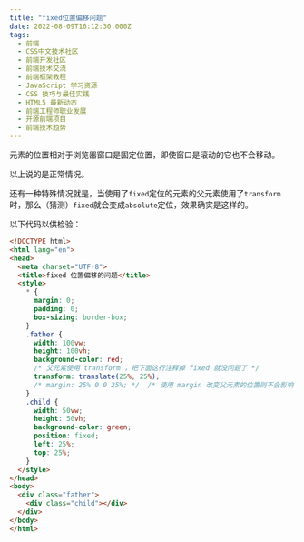 ```yaml
---
title: "fixed位置偏移问题"
date: 2022-08-09T16:12:30.000Z
tags: 
  - 前端
  - CSS中文技术社区
  - 前端开发社区
  - 前端技术交流
  - 前端框架教程
  - JavaScript 学习资源
  - CSS 技巧与最佳实践
  - HTML5 最新动态
  - 前端工程师职业发展
  - 开源前端项目
  - 前端技术趋势
---
```


元素的位置相对于浏览器窗口是固定位置，即使窗口是滚动的它也不会移动。

以上说的是正常情况。

还有一种特殊情况就是，当使用了`fixed`定位的元素的父元素使用了`transform`时，那么（猜测）`fixed`就会变成`absolute`定位，效果确实是这样的。

以下代码以供检验：

```html
<!DOCTYPE html>
<html lang="en">
<head>
  <meta charset="UTF-8">
  <title>fixed 位置偏移的问题</title>
  <style>
    * {
      margin: 0;
      padding: 0;
      box-sizing: border-box;
    }
    .father {
      width: 100vw;
      height: 100vh;
      background-color: red;
      /* 父元素使用 transform ，把下面这行注释掉 fixed 就没问题了 */
      transform: translate(25%, 25%);
      /* margin: 25% 0 0 25%; */  /* 使用 margin 改变父元素的位置则不会影响 fixed 定位的效果 */
    }
    .child {
      width: 50vw;
      height: 50vh;
      background-color: green;
      position: fixed;
      left: 25%;
      top: 25%;
    }
  </style>
</head>
<body>
  <div class="father">
    <div class="child"></div>
  </div>
</body>
</html>
```
